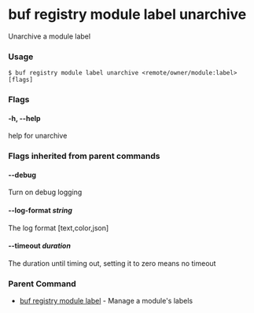 # buf registry module label unarchive

Unarchive a module label

### Usage

```console
$ buf registry module label unarchive <remote/owner/module:label> [flags]
```

### Flags

#### \-h, --help

help for unarchive

### Flags inherited from parent commands

#### \--debug

Turn on debug logging

#### \--log-format _string_

The log format \[text,color,json\]

#### \--timeout _duration_

The duration until timing out, setting it to zero means no timeout

### Parent Command

- [buf registry module label](../) - Manage a module's labels
